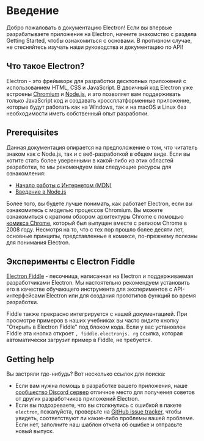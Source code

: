 # Введение

Добро пожаловать в документацию Electron! Если вы впервые разрабатываете приложение на Electron, начните знакомство с раздела Getting Started, чтобы ознакомиться с основами. В противном случае, не стесняйтесь изучать наши руководства и документацию по API!

## Что такое Electron?

Electron - это фреймворк для разработки десктопных приложений с использованием HTML, CSS и JavaScript. В двоичный код Electron уже встроены [Chromium][chromium] и [Node.js][node], и это позволяет вам поддерживать только JavaScript код и создавать кроссплатформенные приложение, которые будут работать как на Windows, так и на macOS и Linux без необходимости иметь собственный опыт разработки.

## Prerequisites

Данная документация опирается на предположение о том, что читатель знаком как с Node.js, так и с веб-разработкой в общем виде. Если вы хотите стать более уверенными в какой-либо из этих областей разработки, то мы рекомендуем вам следующие ресурсы для ознакомления:

* [Начало работы с Интернетом (MDN)][mdn-guide]
* [Введение в Node.js][node-guide]

Более того, вы будете лучше понимать, как работает Electron, если вы ознакомитесь с моделью процессов Chromium. Вы можете ознакомиться с кратким обзором архитектуры Chrome с помощью [комикса Chrome][comic], который был выпущен вместе с релизом Chrome в 2008 году. Несмотря на то, что с тех пор прошло более десяти лет, основные принципы, представленные в комиксе, по-прежнему полезны для понимания Electron.

## Эксперименты с Electron Fiddle

[Electron Fiddle][fiddle] - песочница, написанная на Electron и поддерживаемая разработчиками Electron. Мы настоятельно рекомендуем установить его в качестве обучающего инструмента для экспериментов с API-интерфейсами Electron или для создания прототипов функций во время разработки.

Fiddle также прекрасно интегрируется с нашей документацией. При просмотре примеров в наших учебниках вы часто видите кнопку "Открыть в Electron Fiddle" под блоком кода. Если у вас установлен Fiddle эта кнопка откроет `, fiddle.electronjs. rg` ссылка, которая автоматически загрузит пример в Fiddle, не требуется.

## Getting help

Вы застряли где-нибудь? Вот несколько ссылок для поиска:

* Если вам нужна помощь в разработке вашего приложения, наше [сообщество Discord сервер][discord] отличное место для получения советов от других разработчиков приложений Electron.
* Если вы подозреваете, что вы столкнулись с ошибкой в пакете `electron`, пожалуйста, проверьте на [GitHub issue tracker][issue-tracker], чтобы увидеть, соответствуют ли какие-либо проблемы вашей проблеме. Если нет, заполните наш шаблон отчета об ошибке и отправьте новый выпуск.

[chromium]: https://www.chromium.org/
[node]: https://nodejs.org/
[mdn-guide]: https://developer.mozilla.org/en-US/docs/Learn/Getting_started_with_the_web
[node-guide]: https://nodejs.dev/learn
[comic]: https://www.google.com/googlebooks/chrome/
[fiddle]: https://electronjs.org/fiddle
[issue-tracker]: https://github.com/electron/electron/issues
[discord]: https://discord.gg/electron
